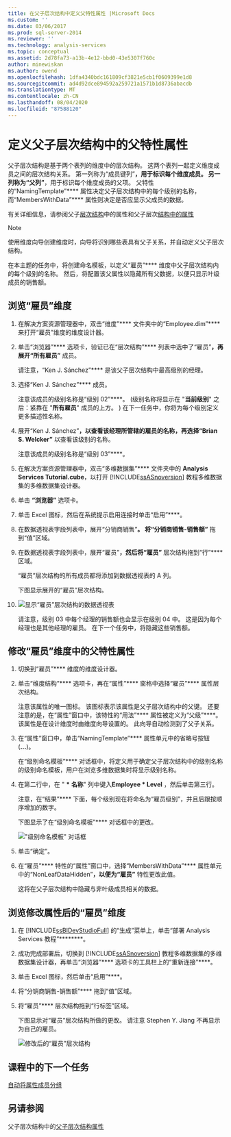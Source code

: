 ```yaml
---
title: 在父子层次结构中定义父特性属性 |Microsoft Docs
ms.custom: ''
ms.date: 03/06/2017
ms.prod: sql-server-2014
ms.reviewer: ''
ms.technology: analysis-services
ms.topic: conceptual
ms.assetid: 2d78fa73-a13b-4e12-bbd0-43e5307f760c
author: minewiskan
ms.author: owend
ms.openlocfilehash: 1dfa4340bdc161809cf3821e5cb1f0609399e1d8
ms.sourcegitcommit: ad4d92dce894592a259721a1571b1d8736abacdb
ms.translationtype: MT
ms.contentlocale: zh-CN
ms.lasthandoff: 08/04/2020
ms.locfileid: "87588120"
---
```

# <a name="defining-parent-attribute-properties-in-a-parent-child-hierarchy"></a>定义父子层次结构中的父特性属性
  父子层次结构是基于两个表列的维度中的层次结构。 这两个表列一起定义维度成员之间的层次结构关系。 第一列称为“成员键列”**，用于标识每个维度成员。 另一列称为“父列”**，用于标识每个维度成员的父项。 父特性的“NamingTemplate”**** 属性决定父子层次结构中的每个级别的名称，而“MembersWithData”**** 属性则决定是否应显示父成员的数据。

 有关详细信息，请参阅父子[层次结构](multidimensional-models/parent-child-dimension.md)中的属性和父子层次[结构中的属性](multidimensional-models/parent-child-dimension-attributes.md)

> [!NOTE]
>  使用维度向导创建维度时，向导将识别哪些表具有父子关系，并自动定义父子层次结构。

 在本主题的任务中，将创建命名模板，以定义“雇员”**** 维度中父子层次结构内的每个级别的名称。 然后，将配置该父属性以隐藏所有父数据，以便只显示叶级成员的销售额。

## <a name="browsing-the-employee-dimension"></a>浏览“雇员”维度

1.  在解决方案资源管理器中，双击“维度”**** 文件夹中的“Employee.dim”**** 来打开“雇员”维度的维度设计器。

2.  单击“浏览器”**** 选项卡，验证已在“层次结构”**** 列表中选中了“雇员”****，再展开“所有雇员”**** 成员。

     请注意，“Ken J. Sánchez”**** 是该父子层次结构中最高级别的经理。

3.  选择“Ken J. Sánchez”**** 成员。

     注意该成员的级别名称是“级别 02”****。  (级别名称将显示在 "**当前级别**" 之后：紧靠在 "**所有雇员**" 成员的上方。 ) 在下一任务中，你将为每个级别定义更多描述性名称。

4.  展开“Ken J. Sánchez”****，以查看该经理所管辖的雇员的名称，再选择“Brian S. Welcker”**** 以查看该级别的名称。

     注意该成员的级别名称是“级别 03”****。

5.  在解决方案资源管理器中，双击“多维数据集”**** 文件夹中的 **Analysis Services Tutorial.cube**，以打开 [!INCLUDE[ssASnoversion](../includes/ssasnoversion-md.md)] 教程多维数据集的多维数据集设计器。

6.  单击 **“浏览器”** 选项卡。

7.  单击 Excel 图标，然后在系统提示启用连接时单击“启用”****。

8.  在数据透视表字段列表中，展开“分销商销售”****。 将“分销商销售-销售额”**** 拖到“值”区域。

9. 在数据透视表字段列表中，展开“雇员”****，然后将“雇员”**** 层次结构拖到“行”**** 区域。

     “雇员”层次结构的所有成员都将添加到数据透视表的 A 列。

     下图显示展开的“雇员”层次结构。

10. ![显示“雇员”层次结构的数据透视表](../../2014/tutorials/media/l4-employee-1.gif "显示“雇员”层次结构的数据透视表")

     请注意，级别 03 中每个经理的销售额也会显示在级别 04 中。 这是因为每个经理也是其他经理的雇员。 在下一个任务中，将隐藏这些销售额。

## <a name="modifying-parent-attribute-properties-in-the-employee-dimension"></a>修改“雇员”维度中的父特性属性

1.  切换到“雇员”**** 维度的维度设计器。

2.  单击“维度结构”**** 选项卡，再在“属性”**** 窗格中选择“雇员”**** 属性层次结构。

     注意该属性的唯一图标。 该图标表示该属性是父子层次结构中的父键。 还要注意的是，在“属性”窗口中，该特性的“用法”**** 属性被定义为“父级”****。 该属性是在设计维度时由维度向导设置的。 此向导自动检测到了父子关系。

3.  在“属性”窗口中，单击“NamingTemplate”**** 属性单元中的省略号按钮 (**...**)。

     在“级别命名模板”**** 对话框中，将定义用于确定父子层次结构中的级别名称的级别命名模板，用户在浏览多维数据集时将显示级别名称。

4.  在第二行中，在 " **\*** **名称**" 列中键入**Employee \* Level** ，然后单击第三行。

     注意，在“结果”**** 下面，每个级别现在将命名为“雇员级别”，并且后跟按顺序增加的数字。

     下图显示了在“级别命名模板”**** 对话框中的更改。

     !["级别命名模板" 对话框](../../2014/tutorials/media/l4-namingtemplate.gif "“级别命名模板”对话框")

5.  单击“确定”。

6.  在“雇员”**** 特性的“属性”窗口中，选择“MembersWithData”**** 属性单元中的“NonLeafDataHidden”****，以便为“雇员”**** 特性更改此值。

     这将在父子层次结构中隐藏与非叶级成员相关的数据。

## <a name="browsing-the-employee-dimension-with-the-modified-attributes"></a>浏览修改属性后的“雇员”维度

1.  在 [!INCLUDE[ssBIDevStudioFull](../includes/ssbidevstudiofull-md.md)] 的“生成”菜单上，单击“部署 Analysis Services 教程”********。

2.  成功完成部署后，切换到 [!INCLUDE[ssASnoversion](../includes/ssasnoversion-md.md)] 教程多维数据集的多维数据集设计器，再单击“浏览器”**** 选项卡的工具栏上的“重新连接”****。

3.  单击 Excel 图标，然后单击“启用”****。

4.  将“分销商销售-销售额”**** 拖到“值”区域。

5.  将“雇员”**** 层次结构拖到“行标签”区域。

     下图显示对“雇员”层次结构所做的更改。 请注意 Stephen Y. Jiang 不再显示为自己的雇员。

     ![修改后的“雇员”层次结构](../../2014/tutorials/media/l4-employee-2.png "修改后的“雇员”层次结构")

## <a name="next-task-in-lesson"></a>课程中的下一个任务
 [自动将属性成员分组](lesson-4-3-automatically-grouping-attribute-members.md)

## <a name="see-also"></a>另请参阅
 父子层次结构中的[父子层次结构](multidimensional-models/parent-child-dimension.md)[属性](multidimensional-models/parent-child-dimension-attributes.md)


